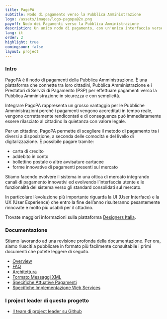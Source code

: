 ```yaml
---
title: PagoPA
subtitle: Nodo di pagamento verso la Pubblica Amministrazione
logo: /assets/images/logo-pagopa@2x.png
payoff: Nodo dei Pagamenti verso la Pubblica Amministrazione
description: Un unico nodo di pagamento, con un'unica interfaccia verso il cittadino, per pagare dai tributi alla gita scolastica dei figli con carte di credito, bonifici o anche via app.
lang: it
order: 2
highlight: true
comingsoon: false
layout: project
---
```


### Intro
PagoPA è il nodo di pagamenti della Pubblica Amministrazione. È una piattaforma che connette tra loro cittadini, Pubblica Amministrazione e i Prestatori di Servizi di Pagamento (PSP) per effettuare pagamenti verso la Pubblica Amministrazione in sicurezza e con semplicità.

Integrare PagoPA rappresenta un grosso vantaggio per le Pubbliche Amministrazioni perché i pagamenti vengono accreditati in tempo reale, vengono correttamente rendicontati e di conseguenza può immediatamente essere rilasciato al cittadino la quietanza con valore legale.

Per un cittadino, PagoPA permette di scegliere il metodo di pagamento tra i diversi a disposizione, a seconda delle comodità e del livello di digitalizzazione. È possibile pagare tramite:

- carta di credito
- addebito in conto
- bollettino postale o altre avvisature cartacee
- forme innovative di pagamenti presenti sul mercato

Stiamo facendo evolvere il sistema in una ottica di mercato integrando canali di pagamento innovativi ed evolvendo l’interfaccia utente e le funzionalità del sistema verso gli standard consolidati sul mercato.

In particolare l’evoluzione più importante riguarda la UI (User Interface) e la UX (User Experience) che entro la fine dell’anno risulteranno pesantemente rinnovate e molto più usabili per il cttadino.

Trovate maggiori informazioni sulla piattaforma [Designers Italia](https://designers.italia.it/progetti/pagopa/).

### Documentazione
Stiamo lavorando ad una revisione profonda della documentazione. Per ora, siamo riusciti a pubblicare in formato più facilmente consultabile i primi documenti che potete leggere di seguito.

- [Overview](http://pagopa-docs-overview2.readthedocs.io/)
- [FAQ](http://pagopa-docs-faq.readthedocs.io)
- [Architettura](https://pagopa-docs-architettura.readthedocs.io/)
- [Formato Messaggi XML](http://pagopa-docs-formatoxml2.readthedocs.io/)
- [Specifiche Attuative Pagamenti](https://pagopa-docs-specattuative.readthedocs.io/)
- [Specifiche Implementazione Web Services](https://pagopa-docs-specws.readthedocs.io/)

### I project leader di questo progetto
- [Il team di project leader su Github](https://github.com/orgs/italia/teams/pagopa)

